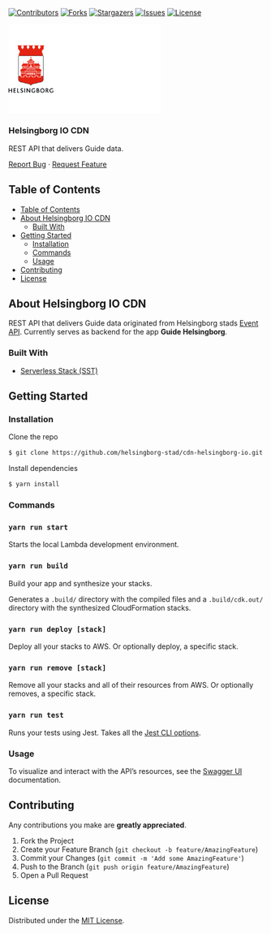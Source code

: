 <!-- SHIELDS -->
[![Contributors][contributors-shield]][contributors-url]
[![Forks][forks-shield]][forks-url]
[![Stargazers][stars-shield]][stars-url]
[![Issues][issues-shield]][issues-url]
[![License][license-shield]][license-url]

<p>
  <a href="https://github.com/helsingborg-stad/">
    <img src="hbg-github-logo-combo.png" alt="Logo" width="300">
  </a>
</p>
<h3>Helsingborg IO CDN</h3>

  REST API that delivers Guide data.

<p>
  <a href="https://github.com/helsingborg-stad/cdn-helsingborg-io/issues">Report Bug</a>
  ·
  <a href="https://github.com/helsingborg-stad/cdn-helsingborg-io/issues">Request Feature</a>
</p>



## Table of Contents
- [Table of Contents](#table-of-contents)
- [About Helsingborg IO CDN](#about-helsingborg-io-cdn)
  - [Built With](#built-with)
- [Getting Started](#getting-started)
  - [Installation](#installation)
  - [Commands](#commands)
  - [Usage](#usage)
- [Contributing](#contributing)
- [License](#license)


## About Helsingborg IO CDN

REST API that delivers Guide data originated from Helsingborg stads [Event API](https://api.helsingborg.se/event).
Currently serves as backend for the app **Guide Helsingborg**.


### Built With

* [Serverless Stack (SST)](https://serverless-stack.com/)


## Getting Started


### Installation

Clone the repo
```sh
$ git clone https://github.com/helsingborg-stad/cdn-helsingborg-io.git
```
Install dependencies
```sh
$ yarn install
```


### Commands

### `yarn run start`

Starts the local Lambda development environment.

### `yarn run build`

Build your app and synthesize your stacks.

Generates a `.build/` directory with the compiled files and a `.build/cdk.out/` directory with the synthesized CloudFormation stacks.

### `yarn run deploy [stack]`

Deploy all your stacks to AWS. Or optionally deploy, a specific stack.

### `yarn run remove [stack]`

Remove all your stacks and all of their resources from AWS. Or optionally removes, a specific stack.

### `yarn run test`

Runs your tests using Jest. Takes all the [Jest CLI options](https://jestjs.io/docs/en/cli).


### Usage

To visualize and interact with the API’s resources, see the [Swagger UI](https://helsingborg-stad.github.io/cdn-helsingborg-io) documentation.


## Contributing

Any contributions you make are **greatly appreciated**.

1. Fork the Project
2. Create your Feature Branch (`git checkout -b feature/AmazingFeature`)
3. Commit your Changes (`git commit -m 'Add some AmazingFeature'`)
4. Push to the Branch (`git push origin feature/AmazingFeature`)
5. Open a Pull Request



## License

Distributed under the [MIT License][license-url].



<!-- MARKDOWN LINKS & IMAGES -->
<!-- https://www.markdownguide.org/basic-syntax/#reference-style-links -->
[contributors-shield]: https://img.shields.io/github/contributors/helsingborg-stad/cdn-helsingborg-io.svg?style=flat-square
[contributors-url]: https://github.com/helsingborg-stad/cdn-helsingborg-io/graphs/contributors
[forks-shield]: https://img.shields.io/github/forks/helsingborg-stad/cdn-helsingborg-io.svg?style=flat-square
[forks-url]: https://github.com/helsingborg-stad/cdn-helsingborg-io/network/members
[stars-shield]: https://img.shields.io/github/stars/helsingborg-stad/cdn-helsingborg-io.svg?style=flat-square
[stars-url]: https://github.com/helsingborg-stad/cdn-helsingborg-io/stargazers
[issues-shield]: https://img.shields.io/github/issues/helsingborg-stad/cdn-helsingborg-io.svg?style=flat-square
[issues-url]: https://github.com/helsingborg-stad/cdn-helsingborg-io/issues
[license-shield]: https://img.shields.io/github/license/helsingborg-stad/cdn-helsingborg-io.svg?style=flat-square
[license-url]: https://raw.githubusercontent.com/helsingborg-stad/cdn-helsingborg-io/main/LICENSE
